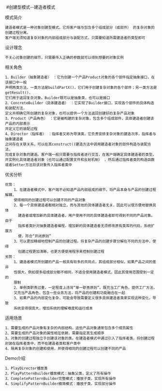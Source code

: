 
  #创建型模式--建造者模式
 
   模式简介
   
    建造者模式是一种对象创建型模式，它将客户端与包含多个组成部分（或部件） 的复杂对象的创建过程分离，
    客户端无须知道复杂对象的内部组成部分与装配方式，只需要知道所需建造者的类型即可
    
   设计理念
   
    不关心对象创建的细节，只需要传入正确的参数就可以得到想要的对象实例
    
   相关角色
   
    1、Builder（抽象建造者） ：它为创建一个产品Product对象的各个部件指定抽象接口，在该接口中一般
    声明两类方法，一类方法是buildPartX()，它们用于创建复杂对象的各个部件；另一类方法是getResult()，
    它们用于返回复杂对象。Builder既可以是抽象类，也可以是接口
    2、ConcreteBuilder（具体建造者） ：它实现了Builder接口，实现各个部件的具体构造和装配方法，
    定义并明确它所创建的复杂对象，也可以提供一个方法返回创建好的复杂产品对象
    3、Product（产品角色） ：它是被构建的复杂对象，包含多个组成部件，具体建造者创建该产品的内部表示
    并定义它的装配过程
    4、Director（指挥者） ：指挥者又称为导演类，它负责安排复杂对象的建造次序，指挥者与抽象建造者
    之间存在关联关系，可以在其construct()建造方法中调用建造者对象的部件构造与装配方法，
    完成复杂对象的建造。客户端一般只需要与指挥者进行交互，在客户端确定具体建造者的类型，
    并实例化具体建造者对象（也可以通过配置文件和反射机制） ，然后通过指挥者类的构造函数
    或者Setter方法将该对象传入指挥者类中
    
    
   优劣分析
   
    优势：
        1、在建造者模式中，客户端不必知道产品内部组成的细节，将产品本身与产品的创建过程解耦，
        使得相同的创建过程可以创建不同的产品对象
        2、每一个具体建造者都相对独立，而与其他的具体建造者无关，因此可以很方便地替换具体
          建造者或增加新的具体建造者，用户使用不同的具体建造者即可得到不同的产品对象。由于
          指挥者类针对抽象建造者编程，增加新的具体建造者无须修改原有类库的代码，系统扩展方
          便，符合“开闭原则”
        3、可以更加精细地控制产品的创建过程。将复杂产品的创建步骤分解在不同的方法中，使得
          创建过程更加清晰，也更方便使用程序来控制创建过程
    劣势：
        1、建造者模式所创建的产品一般具有较多的共同点，其组成部分相似，如果产品之间的差异
        性很大，例如很多组成部分都不相同，不适合使用建造者模式，因此其使用范围受到一定的
        限制
        2、单例类职责过重，一定程度上违背“单一职责原则”。既充当工厂角色，提供工厂方法，
        又充当产品角色，包含一些业务方法，将产品的创建和功能融合在一起
        3、如果产品的内部变化复杂，可能会导致需要定义很多具体建造者类来实现这种变化，导致
        系统变得很庞大，增加系统的理解难度和运行成本
    
   适用场景
    
    1、需要生成的产品对象有复杂的内部结构，这些产品对象通常包含多个成员属性
    2、需要生成的产品对象的属性相互依赖，需要指定其生成顺序
    3、对象的创建过程独立于创建该对象的类。在建造者模式中通过引入了指挥者类，将创建过程
    封装在指挥者类中，而不在建造者类和客户类中
    4、隔离复杂对象的创建和使用，并使得相同的创建过程可以创建不同的产品
   
   Demo介绍
   
    1、PlayDirector播放类
    2、PlayPatternBuilder播放模式：抽象父类，定义了所有操作
    3、CompletePatternBuilder完整模式：播放子类，实现所有操作
    4、SimplifyPatternBuilder精简模式：播放子类，实现部分操作

   
   

   
